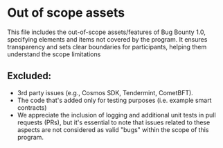 # Out of scope assets

This file includes the out-of-scope assets/features of Bug Bounty 1.0, specifying elements and items not covered by the program. It ensures transparency and sets clear boundaries for participants, helping them understand the scope limitations

## **Excluded:**

- 3rd party issues (e.g., Cosmos SDK, Tendermint, CometBFT).
- The code that's added only for testing purposes (i.e. example smart contracts)
- We appreciate the inclusion of logging and additional unit tests in pull requests (PRs), but it's essential to note that issues related to these aspects are not considered as valid "bugs" within the scope of this program.
